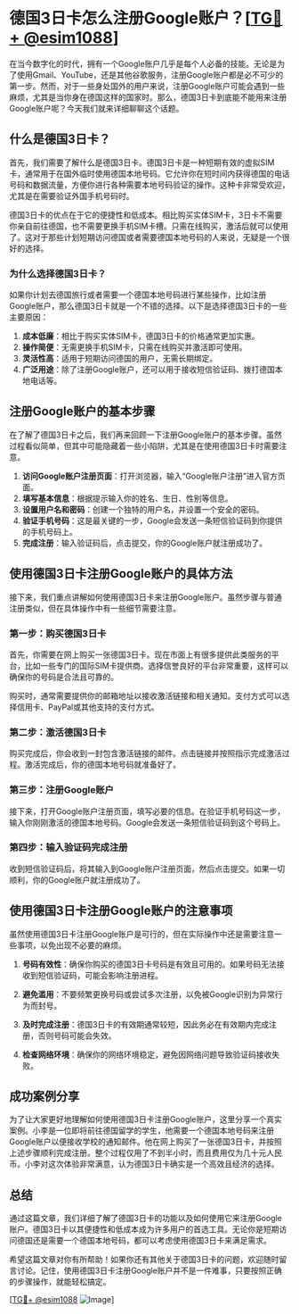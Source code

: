 # 德国3日卡怎么注册Google账户？[[TG💪+ @esim1088](https://t.me/s/esim1088)]

在当今数字化的时代，拥有一个Google账户几乎是每个人必备的技能。无论是为了使用Gmail、YouTube，还是其他谷歌服务，注册Google账户都是必不可少的第一步。然而，对于一些身处国外的用户来说，注册Google账户可能会遇到一些麻烦，尤其是当你身在德国这样的国家时。那么，德国3日卡到底能不能用来注册Google账户呢？今天我们就来详细聊聊这个话题。

## 什么是德国3日卡？

首先，我们需要了解什么是德国3日卡。德国3日卡是一种短期有效的虚拟SIM卡，通常用于在国外临时使用德国本地号码。它允许你在短时间内获得德国的电话号码和数据流量，方便你进行各种需要本地号码验证的操作。这种卡非常受欢迎，尤其是在需要验证外国手机号码时。

德国3日卡的优点在于它的便捷性和低成本。相比购买实体SIM卡，3日卡不需要你亲自前往德国，也不需要更换手机SIM卡槽。只需在线购买，激活后就可以使用了。这对于那些计划短期访问德国或者需要德国本地号码的人来说，无疑是一个很好的选择。

### 为什么选择德国3日卡？

如果你计划去德国旅行或者需要一个德国本地号码进行某些操作，比如注册Google账户，那么德国3日卡就是一个不错的选择。以下是选择德国3日卡的一些主要原因：

1. **成本低廉**：相比于购买实体SIM卡，德国3日卡的价格通常更加实惠。
2. **操作简便**：无需更换手机SIM卡，只需在线购买并激活即可使用。
3. **灵活性高**：适用于短期访问德国的用户，无需长期绑定。
4. **广泛用途**：除了注册Google账户，还可以用于接收短信验证码、拨打德国本地电话等。

## 注册Google账户的基本步骤

在了解了德国3日卡之后，我们再来回顾一下注册Google账户的基本步骤。虽然过程看似简单，但其中可能隐藏着一些小陷阱，尤其是在使用德国3日卡时需要注意。

1. **访问Google账户注册页面**：打开浏览器，输入“Google账户注册”进入官方页面。
2. **填写基本信息**：根据提示输入你的姓名、生日、性别等信息。
3. **设置用户名和密码**：创建一个独特的用户名，并设置一个安全的密码。
4. **验证手机号码**：这是最关键的一步，Google会发送一条短信验证码到你提供的手机号码上。
5. **完成注册**：输入验证码后，点击提交，你的Google账户就注册成功了。

## 使用德国3日卡注册Google账户的具体方法

接下来，我们重点讲解如何使用德国3日卡来注册Google账户。虽然步骤与普通注册类似，但在具体操作中有一些细节需要注意。

### 第一步：购买德国3日卡

首先，你需要在网上购买一张德国3日卡。现在市面上有很多提供此类服务的平台，比如一些专门的国际SIM卡提供商。选择信誉良好的平台非常重要，这样可以确保你的号码是合法且可靠的。

购买时，通常需要提供你的邮箱地址以接收激活链接和相关通知。支付方式可以选择信用卡、PayPal或其他支持的支付方式。

### 第二步：激活德国3日卡

购买完成后，你会收到一封包含激活链接的邮件。点击链接并按照指示完成激活过程。激活完成后，你的德国本地号码就准备好了。

### 第三步：注册Google账户

接下来，打开Google账户注册页面，填写必要的信息。在验证手机号码这一步，输入你刚刚激活的德国本地号码。Google会发送一条短信验证码到这个号码上。

### 第四步：输入验证码完成注册

收到短信验证码后，将其输入到Google账户注册页面，然后点击提交。如果一切顺利，你的Google账户就注册成功了。

## 使用德国3日卡注册Google账户的注意事项

虽然使用德国3日卡注册Google账户是可行的，但在实际操作中还是需要注意一些事项，以免出现不必要的麻烦。

1. **号码有效性**：确保你购买的德国3日卡号码是有效且可用的。如果号码无法接收到短信验证码，可能会影响注册进程。
   
2. **避免滥用**：不要频繁更换号码或尝试多次注册，以免被Google识别为异常行为而封号。

3. **及时完成注册**：德国3日卡的有效期通常较短，因此务必在有效期内完成注册，否则号码可能会失效。

4. **检查网络环境**：确保你的网络环境稳定，避免因网络问题导致验证码接收失败。

## 成功案例分享

为了让大家更好地理解如何使用德国3日卡注册Google账户，这里分享一个真实案例。小李是一位即将前往德国留学的学生，他需要一个德国本地号码来注册Google账户以便接收学校的通知邮件。他在网上购买了一张德国3日卡，并按照上述步骤顺利完成注册。整个过程仅用了不到半小时，而且费用仅为几十元人民币。小李对这次体验非常满意，认为德国3日卡确实是一个高效且经济的选择。

## 总结

通过这篇文章，我们详细了解了德国3日卡的功能以及如何使用它来注册Google账户。德国3日卡以其便捷性和低成本成为许多用户的首选工具。无论你是短期访问德国还是需要一个德国本地号码，都可以考虑使用德国3日卡来满足需求。

希望这篇文章对你有所帮助！如果你还有其他关于德国3日卡的问题，欢迎随时留言讨论。记住，使用德国3日卡注册Google账户并不是一件难事，只要按照正确的步骤操作，就能轻松搞定。

[[TG💪+ @esim1088](https://t.me/s/esim1088) ![Image](https://i.postimg.cc/4NQfJmqS/Snipaste-2025-05-13-00-14-12.png)]